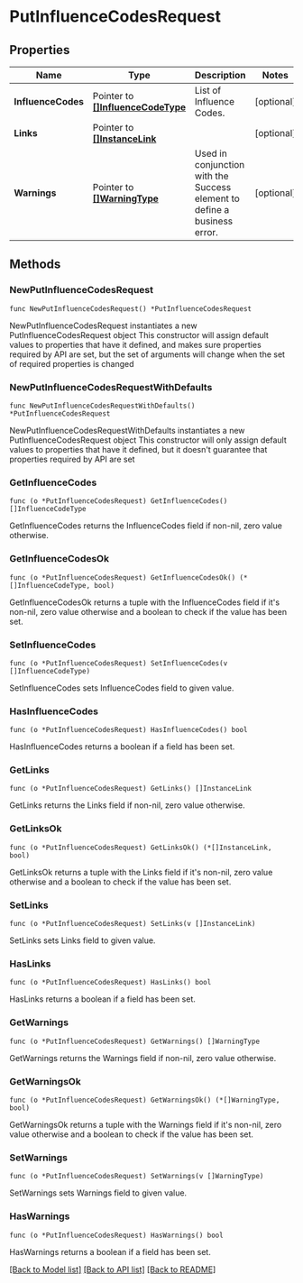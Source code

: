 # PutInfluenceCodesRequest

## Properties

Name | Type | Description | Notes
------------ | ------------- | ------------- | -------------
**InfluenceCodes** | Pointer to [**[]InfluenceCodeType**](InfluenceCodeType.md) | List of Influence Codes. | [optional] 
**Links** | Pointer to [**[]InstanceLink**](InstanceLink.md) |  | [optional] 
**Warnings** | Pointer to [**[]WarningType**](WarningType.md) | Used in conjunction with the Success element to define a business error. | [optional] 

## Methods

### NewPutInfluenceCodesRequest

`func NewPutInfluenceCodesRequest() *PutInfluenceCodesRequest`

NewPutInfluenceCodesRequest instantiates a new PutInfluenceCodesRequest object
This constructor will assign default values to properties that have it defined,
and makes sure properties required by API are set, but the set of arguments
will change when the set of required properties is changed

### NewPutInfluenceCodesRequestWithDefaults

`func NewPutInfluenceCodesRequestWithDefaults() *PutInfluenceCodesRequest`

NewPutInfluenceCodesRequestWithDefaults instantiates a new PutInfluenceCodesRequest object
This constructor will only assign default values to properties that have it defined,
but it doesn't guarantee that properties required by API are set

### GetInfluenceCodes

`func (o *PutInfluenceCodesRequest) GetInfluenceCodes() []InfluenceCodeType`

GetInfluenceCodes returns the InfluenceCodes field if non-nil, zero value otherwise.

### GetInfluenceCodesOk

`func (o *PutInfluenceCodesRequest) GetInfluenceCodesOk() (*[]InfluenceCodeType, bool)`

GetInfluenceCodesOk returns a tuple with the InfluenceCodes field if it's non-nil, zero value otherwise
and a boolean to check if the value has been set.

### SetInfluenceCodes

`func (o *PutInfluenceCodesRequest) SetInfluenceCodes(v []InfluenceCodeType)`

SetInfluenceCodes sets InfluenceCodes field to given value.

### HasInfluenceCodes

`func (o *PutInfluenceCodesRequest) HasInfluenceCodes() bool`

HasInfluenceCodes returns a boolean if a field has been set.

### GetLinks

`func (o *PutInfluenceCodesRequest) GetLinks() []InstanceLink`

GetLinks returns the Links field if non-nil, zero value otherwise.

### GetLinksOk

`func (o *PutInfluenceCodesRequest) GetLinksOk() (*[]InstanceLink, bool)`

GetLinksOk returns a tuple with the Links field if it's non-nil, zero value otherwise
and a boolean to check if the value has been set.

### SetLinks

`func (o *PutInfluenceCodesRequest) SetLinks(v []InstanceLink)`

SetLinks sets Links field to given value.

### HasLinks

`func (o *PutInfluenceCodesRequest) HasLinks() bool`

HasLinks returns a boolean if a field has been set.

### GetWarnings

`func (o *PutInfluenceCodesRequest) GetWarnings() []WarningType`

GetWarnings returns the Warnings field if non-nil, zero value otherwise.

### GetWarningsOk

`func (o *PutInfluenceCodesRequest) GetWarningsOk() (*[]WarningType, bool)`

GetWarningsOk returns a tuple with the Warnings field if it's non-nil, zero value otherwise
and a boolean to check if the value has been set.

### SetWarnings

`func (o *PutInfluenceCodesRequest) SetWarnings(v []WarningType)`

SetWarnings sets Warnings field to given value.

### HasWarnings

`func (o *PutInfluenceCodesRequest) HasWarnings() bool`

HasWarnings returns a boolean if a field has been set.


[[Back to Model list]](../README.md#documentation-for-models) [[Back to API list]](../README.md#documentation-for-api-endpoints) [[Back to README]](../README.md)


